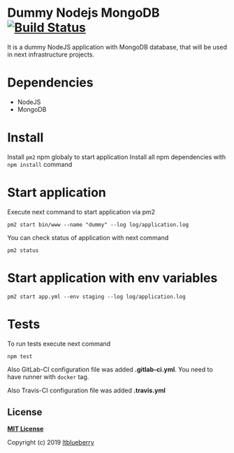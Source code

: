 # Dummy Nodejs MongoDB [![Build Status](https://travis-ci.com/ltblueberry/dummy-node-mongo.svg?branch=master)](https://travis-ci.com/ltblueberry/dummy-node-mongo)

It is a dummy NodeJS application with MongoDB database, that will be used in next infrastructure projects.

# Dependencies
* NodeJS
* MongoDB

# Install
Install `pm2` npm globaly to start application
Install all npm dependencies with `npm install` command

# Start application
Execute next command to start application via pm2
```
pm2 start bin/www --name "dummy" --log log/application.log
```

You can check status of application with next command
```
pm2 status
```

# Start application with env variables
```
pm2 start app.yml --env staging --log log/application.log
```

# Tests
To run tests execute next command
```
npm test
```

Also GitLab-CI configuration file was added **.gitlab-ci.yml**.
You need to have runner with `docker` tag.

Also Travis-CI configuration file was added **.travis.yml**

## License

**[MIT License](LICENSE)**

Copyright (c) 2019 [ltblueberry](https://github.com/ltblueberry)